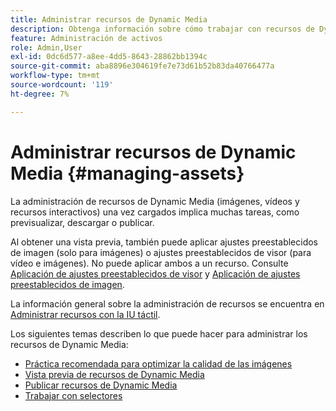 ```yaml
---
title: Administrar recursos de Dynamic Media
description: Obtenga información sobre cómo trabajar con recursos de Dynamic Media.
feature: Administración de activos
role: Admin,User
exl-id: 0dc6d577-a8ee-4dd5-8643-28862bb1394c
source-git-commit: aba8896e304619fe7e73d61b52b83da40766477a
workflow-type: tm+mt
source-wordcount: '119'
ht-degree: 7%

---
```


# Administrar recursos de Dynamic Media {#managing-assets}

La administración de recursos de Dynamic Media (imágenes, vídeos y recursos interactivos) una vez cargados implica muchas tareas, como previsualizar, descargar o publicar.

Al obtener una vista previa, también puede aplicar ajustes preestablecidos de imagen (solo para imágenes) o ajustes preestablecidos de visor (para vídeo e imágenes). No puede aplicar ambos a un recurso. Consulte [Aplicación de ajustes preestablecidos de visor](viewer-presets.md) y [Aplicación de ajustes preestablecidos de imagen](image-presets.md).

La información general sobre la administración de recursos se encuentra en [Administrar recursos con la IU táctil](/help/assets/manage-digital-assets.md).

Los siguientes temas describen lo que puede hacer para administrar los recursos de Dynamic Media:

* [Práctica recomendada para optimizar la calidad de las imágenes](best-practices-for-optimizing-the-quality-of-your-images.md)
* [Vista previa de recursos de Dynamic Media](previewing-assets.md)
* [Publicar recursos de Dynamic Media](publishing-dynamicmedia-assets.md)
* [Trabajar con selectores](working-with-selectors.md)
